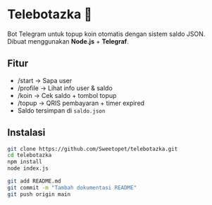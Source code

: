 # Telebotazka 🤖

Bot Telegram untuk topup koin otomatis dengan sistem saldo JSON.  
Dibuat menggunakan **Node.js** + **Telegraf**.

## Fitur
- /start → Sapa user
- /profile → Lihat info user & saldo
- /koin → Cek saldo + tombol topup
- /topup → QRIS pembayaran + timer expired
- Saldo tersimpan di `saldo.json`

## Instalasi
```bash
git clone https://github.com/Sweetopet/telebotazka.git
cd telebotazka
npm install
node index.js

git add README.md
git commit -m "Tambah dokumentasi README"
git push origin main

